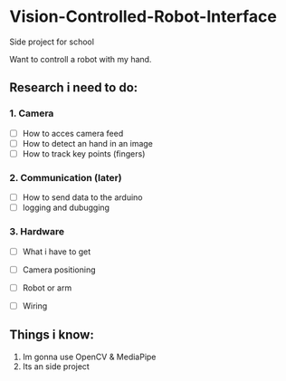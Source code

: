 # Vision-Controlled-Robot-Interface
Side project for school

Want to controll a robot with my hand.




## Research i need to do:

### 1. Camera
- [ ] How to acces camera feed
- [ ] How to detect an hand in an image
- [ ] How to track key points (fingers)

### 2. Communication (later)
- [ ] How to send data to the arduino
- [ ] logging and dubugging

### 3. Hardware
- [ ] What i have to get
- [ ] Camera positioning
- [ ] Robot or arm
- [ ] Wiring



## Things i know:

1. Im gonna use OpenCV & MediaPipe
2. Its an side project

